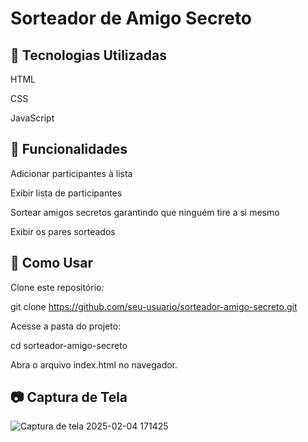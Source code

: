 # Sorteador de Amigo Secreto

## 📌 Tecnologias Utilizadas

HTML

CSS

JavaScript

## 🎯 Funcionalidades

Adicionar participantes à lista

Exibir lista de participantes

Sortear amigos secretos garantindo que ninguém tire a si mesmo

Exibir os pares sorteados

## 🚀 Como Usar

Clone este repositório:

git clone https://github.com/seu-usuario/sorteador-amigo-secreto.git

Acesse a pasta do projeto:

cd sorteador-amigo-secreto

Abra o arquivo index.html no navegador.

## 📷 Captura de Tela
![Captura de tela 2025-02-04 171425](https://github.com/user-attachments/assets/774ca934-2b9f-4f1b-b946-a0aa54ff5ac0)


